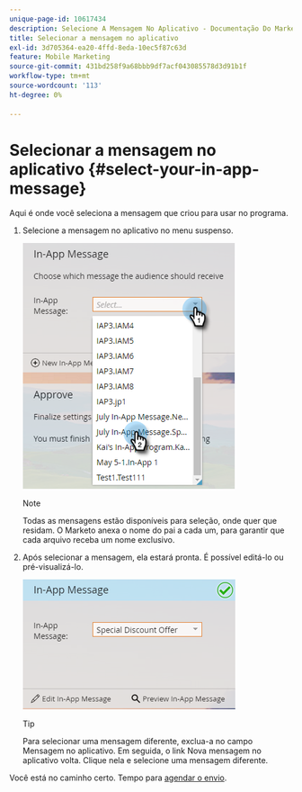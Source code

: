 ```yaml
---
unique-page-id: 10617434
description: Selecione A Mensagem No Aplicativo - Documentação Do Marketo - Documentação Do Produto
title: Selecionar a mensagem no aplicativo
exl-id: 3d705364-ea20-4ffd-8eda-10ec5f87c63d
feature: Mobile Marketing
source-git-commit: 431bd258f9a68bbb9df7acf043085578d3d91b1f
workflow-type: tm+mt
source-wordcount: '113'
ht-degree: 0%

---
```


# Selecionar a mensagem no aplicativo {#select-your-in-app-message}

Aqui é onde você seleciona a mensagem que criou para usar no programa.

1. Selecione a mensagem no aplicativo no menu suspenso.

   ![](assets/image2016-5-9-15-3a43-3a3.png)

   >[!NOTE]
   >
   >Todas as mensagens estão disponíveis para seleção, onde quer que residam. O Marketo anexa o nome do pai a cada um, para garantir que cada arquivo receba um nome exclusivo.

1. Após selecionar a mensagem, ela estará pronta. É possível editá-lo ou pré-visualizá-lo.

   ![](assets/image2016-5-9-15-3a41-3a48.png)

   >[!TIP]
   >
   >Para selecionar uma mensagem diferente, exclua-a no campo Mensagem no aplicativo. Em seguida, o link Nova mensagem no aplicativo volta. Clique nela e selecione uma mensagem diferente.

Você está no caminho certo. Tempo para [agendar o envio](/help/marketo/product-docs/mobile-marketing/in-app-messages/sending-your-in-app-message/schedule-your-in-app-message.md).
